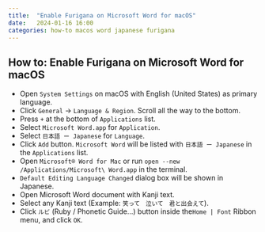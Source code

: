 ```yaml
---
title:  "Enable Furigana on Microsoft Word for macOS"
date:   2024-01-16 16:00
categories: how-to macos word japanese furigana
---
```


## How to: Enable Furigana on Microsoft Word for macOS

- Open `System Settings` on macOS with English (United States) as primary language.
- Click `General` -> `Language & Region`. Scroll all the way to the bottom.
- Press `+` at the bottom of `Applications` list.
- Select `Microsoft Word.app` for `Application`.
- Select `日本語 ー Japanese` for `Language`.
- Click `Add` button. `Microsoft Word` will be listed with `日本語 ー Japanese` in the `Applications` list.
- Open `Microsoft® Word for Mac` or run `open --new /Applications/Microsoft\ Word.app` in the terminal.
- `Default Editing Language Changed` dialog box will be shown in Japanese.
- Open Microsoft Word document with Kanji text.
- Select any Kanji text (Example: `笑って　泣いて　君と出会えて`).
- Click `ルビ` (Ruby / Phonetic Guide...) button inside the`Home | Font` Ribbon menu, and click `OK`.
